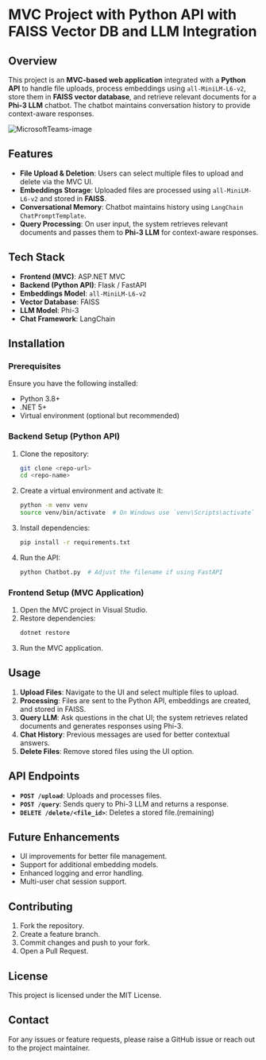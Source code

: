 # MVC Project with Python API with FAISS Vector DB and LLM Integration

## Overview
This project is an **MVC-based web application** integrated with a **Python API** to handle file uploads, process embeddings using `all-MiniLM-L6-v2`, store them in **FAISS vector database**, and retrieve relevant documents for a **Phi-3 LLM** chatbot. The chatbot maintains conversation history to provide context-aware responses.

![MicrosoftTeams-image](https://github.com/user-attachments/assets/d57df613-7494-49fc-bfd2-783b4ea0043f)

## Features
- **File Upload & Deletion**: Users can select multiple files to upload and delete via the MVC UI.
- **Embeddings Storage**: Uploaded files are processed using `all-MiniLM-L6-v2` and stored in **FAISS**.
- **Conversational Memory**: Chatbot maintains history using `LangChain ChatPromptTemplate`.
- **Query Processing**: On user input, the system retrieves relevant documents and passes them to **Phi-3 LLM** for context-aware responses.

## Tech Stack
- **Frontend (MVC)**: ASP.NET MVC
- **Backend (Python API)**: Flask / FastAPI
- **Embeddings Model**: `all-MiniLM-L6-v2`
- **Vector Database**: FAISS
- **LLM Model**: Phi-3
- **Chat Framework**: LangChain

## Installation
### Prerequisites
Ensure you have the following installed:
- Python 3.8+
- .NET 5+
- Virtual environment (optional but recommended)

### Backend Setup (Python API)
1. Clone the repository:
   ```sh
   git clone <repo-url>
   cd <repo-name>
   ```
2. Create a virtual environment and activate it:
   ```sh
   python -m venv venv
   source venv/bin/activate  # On Windows use `venv\Scripts\activate`
   ```
3. Install dependencies:
   ```sh
   pip install -r requirements.txt
   ```
4. Run the API:
   ```sh
   python Chatbot.py  # Adjust the filename if using FastAPI
   ```

### Frontend Setup (MVC Application)
1. Open the MVC project in Visual Studio.
2. Restore dependencies:
   ```sh
   dotnet restore
   ```
3. Run the MVC application.

## Usage
1. **Upload Files**: Navigate to the UI and select multiple files to upload.
2. **Processing**: Files are sent to the Python API, embeddings are created, and stored in FAISS.
3. **Query LLM**: Ask questions in the chat UI; the system retrieves related documents and generates responses using Phi-3.
4. **Chat History**: Previous messages are used for better contextual answers.
5. **Delete Files**: Remove stored files using the UI option.

## API Endpoints
- **`POST /upload`**: Uploads and processes files.
- **`POST /query`**: Sends query to Phi-3 LLM and returns a response.
- **`DELETE /delete/<file_id>`**: Deletes a stored file.(remaining)

## Future Enhancements
- UI improvements for better file management.
- Support for additional embedding models.
- Enhanced logging and error handling.
- Multi-user chat session support.

## Contributing
1. Fork the repository.
2. Create a feature branch.
3. Commit changes and push to your fork.
4. Open a Pull Request.

## License
This project is licensed under the MIT License.

## Contact
For any issues or feature requests, please raise a GitHub issue or reach out to the project maintainer.
